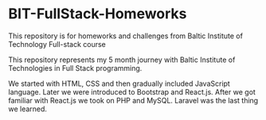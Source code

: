 # BIT-FullStack-Homeworks
This repository is for homeworks and challenges from Baltic Institute of Technology Full-stack course

This repository represents my 5 month journey with Baltic Institute of Technologies in Full Stack programming.

We started with HTML, CSS and then gradually included JavaScript language. Later we were introduced to Bootstrap and React.js.
After we got familiar with React.js we took on PHP and MySQL. Laravel was the last thing we learned.

